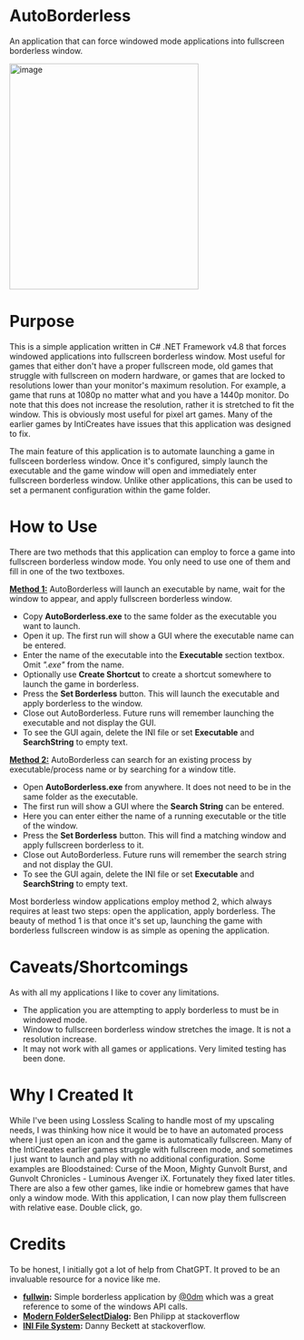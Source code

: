 # AutoBorderless
An application that can force windowed mode applications into fullscreen borderless window.

<img width="333" height="397" alt="image" src="https://github.com/user-attachments/assets/e98b6ff9-5bca-4227-a4e2-6bb13d75b4ec" />

# Purpose
This is a simple application written in C# .NET Framework v4.8 that forces windowed applications into fullscreen borderless window. Most useful for games that either don't have a proper fullscreen mode, old games that struggle with fullscreen on modern hardware, or games that are locked to resolutions lower than your monitor's maximum resolution. For example, a game that runs at 1080p no matter what and you have a 1440p monitor. Do note that this does not increase the resolution, rather it is stretched to fit the window. This is obviously most useful for pixel art games. Many of the earlier games by IntiCreates have issues that this application was designed to fix.

The main feature of this application is to automate launching a game in fullsceen borderless window. Once it's configured, simply launch the executable and the game window will open and immediately enter fullscreen borderless window. Unlike other applications, this can be used to set a permanent configuration within the game folder. 

# How to Use
There are two methods that this application can employ to force a game into fullscreen borderless window mode. You only need to use one of them and fill in one of the two textboxes.

<ins>**Method 1:**</ins> AutoBorderless will launch an executable by name, wait for the window to appear, and apply fullscreen borderless window.
- Copy **AutoBorderless.exe** to the same folder as the executable you want to launch.
- Open it up. The first run will show a GUI where the executable name can be entered.
- Enter the name of the executable into the **Executable** section textbox. Omit *".exe"* from the name.
- Optionally use **Create Shortcut** to create a shortcut somewhere to launch the game in borderless.
- Press the **Set Borderless** button. This will launch the executable and apply borderless to the window.
- Close out AutoBorderless. Future runs will remember launching the executable and not display the GUI.
- To see the GUI again, delete the INI file or set **Executable** and **SearchString** to empty text.

<ins>**Method 2:**</ins> AutoBorderless can search for an existing process by executable/process name or by searching for a window title.
- Open **AutoBorderless.exe** from anywhere. It does not need to be in the same folder as the executable.
- The first run will show a GUI where the **Search String** can be entered.
- Here you can enter either the name of a running executable or the title of the window.
- Press the **Set Borderless** button. This will find a matching window and apply fullscreen borderless to it.
- Close out AutoBorderless. Future runs will remember the search string and not display the GUI.
- To see the GUI again, delete the INI file or set **Executable** and **SearchString** to empty text.

Most borderless window applications employ method 2, which always requires at least two steps: open the application, apply borderless. The beauty of method 1 is that once it's set up, launching the game with borderless fullscreen window is as simple as opening the application.

# Caveats/Shortcomings
As with all my applications I like to cover any limitations.
- The application you are attempting to apply borderless to must be in windowed mode.
- Window to fullscreen borderless window stretches the image. It is not a resolution increase.
- It may not work with all games or applications. Very limited testing has been done.

# Why I Created It
While I've been using Lossless Scaling to handle most of my upscaling needs, I was thinking how nice it would be to have an automated process where I just open an icon and the game is automatically fullscreen. Many of the IntiCreates earlier games struggle with fullscreen mode, and sometimes I just want to launch and play with no additional configuration. Some examples are Bloodstained: Curse of the Moon, Mighty Gunvolt Burst, and Gunvolt Chronicles - Luminous Avenger iX. Fortunately they fixed later titles. There are also a few other games, like indie or homebrew games that have only a window mode. With this application, I can now play them fullscreen with relative ease. Double click, go.

# Credits
To be honest, I initially got a lot of help from ChatGPT. It proved to be an invaluable resource for a novice like me.
- **[fullwin](https://github.com/0dm/fullwin):** Simple borderless application by [@0dm](https://github.com/0dm) which was a great reference to some of the windows API calls.
- **[Modern FolderSelectDialog](https://stackoverflow.com/questions/66823581/use-the-upgraded-folderbrowserdialog-vista-style-in-powershell):** Ben Philipp at stackoverflow
- **[INI File System](https://stackoverflow.com/questions/217902/reading-writing-an-ini-file):** Danny Beckett at stackoverflow.
